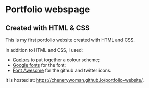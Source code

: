 # Portfolio webspage

## Created with HTML & CSS

This is my first portfolio website created with HTML and CSS.

In addition to HTML and CSS, I used:
* [Coolors](https://coolors.co/) to put together a colour scheme;
* [Google fonts](https://fonts.google.com/) for the font;
* [Font Awesome](https://fontawesome.com/) for the github and twitter icons.

It is hosted at: https://chenerywoman.github.io/portfolio-website/.


